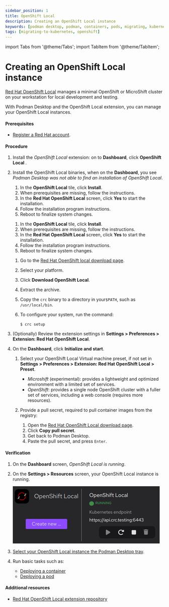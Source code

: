 ```yaml
---
sidebar_position: 1
title: OpenShift Local
description: Creating an OpenShift Local instance
keywords: [podman desktop, podman, containers, pods, migrating, kubernetes, openshift]
tags: [migrating-to-kubernetes, openshift]
---
```


import Tabs from '@theme/Tabs';
import TabItem from '@theme/TabItem';

# Creating an OpenShift Local instance

[Red Hat OpenShift Local](https://developers.redhat.com/products/openshift-local/overview) manages a minimal OpenShift or MicroShift cluster on your workstation for local development and testing.

With Podman Desktop and the OpenShift Local extension, you can manage your OpenShift Local instances.

#### Prerequisites

- [Register a Red Hat account](https://developers.redhat.com/register).

#### Procedure

1. Install the _OpenShift Local_ extension: on to **Dashboard**, click **OpenShift Local <icon icon="fa-solid fa-download" size="lg" />**.
1. Install the OpenShift Local binaries, when on the **Dashboard**, you see _Podman Desktop was not able to find an installation of OpenShift Local_.

   <Tabs groupId="operating-systems">
   <TabItem value="win" label="Windows">

   1. In the **OpenShift Local** tile, click **<icon icon="fa-solid fa-rocket" size="lg" /> Install**.
   2. When prerequisites are missing, follow the instructions.
   3. In the **Red Hat OpenShift Local** screen, click **Yes** to start the installation.
   4. Follow the installation program instructions.
   5. Reboot to finalize system changes.

   </TabItem>
   <TabItem value="mac" label="macOS">

   1. In the **OpenShift Local** tile, click **<icon icon="fa-solid fa-rocket" size="lg" /> Install**.
   2. When prerequisites are missing, follow the instructions.
   3. In the **Red Hat OpenShift Local** screen, click **Yes** to start the installation.
   4. Follow the installation program instructions.
   5. Reboot to finalize system changes.

   </TabItem>
   <TabItem value="linux" label="Linux">

   1. Go to the [Red Hat OpenShift local download page](https://console.redhat.com/openshift/create/local).
   2. Select your platform.
   3. Click **Download OpenShift Local**.
   4. Extract the archive.
   5. Copy the `crc` binary to a directory in your`$PATH`, such as `/usr/local/bin`.
   6. To configure your system, run the command:

      ```shell-session
      $ crc setup
      ```

   </TabItem>
   </Tabs>

1. (Optionally) Review the extension settings in **<icon icon="fa-solid fa-cog" size="lg" /> Settings > Preferences > Extension: Red Hat OpenShift Local**.
1. On the **Dashboard**, click **Initialize and start**.

   1. Select your OpenShift Local Virtual machine preset, if not set in **<icon icon="fa-solid fa-cog" size="lg" /> Settings > Preferences > Extension: Red Hat OpenShift Local > Preset**.
      - _Microshift_ (experimental): provides a lightweight and optimized environment with a limited set of services.
      - _OpenShift_: provides a single node OpenShift cluster with a fuller set of services, including a web console (requires more resources).
   2. Provide a pull secret, required to pull container images from the registry:

      1. Open the [Red Hat OpenShift Local download page](https://cloud.redhat.com/openshift/create/local).
      2. Click **Copy pull secret**.
      3. Get back to Podman Desktop.
      4. Paste the pull secret, and press `Enter`.

#### Verification

1. On the **Dashboard** screen, _OpenShift Local is running_.
1. On the **<icon icon="fa-solid fa-cog" size="lg" />Settings > Resources** screen, your OpenShift Local instance is running.

   ![Developer Sandbox is running](img/resources-openshift-local-running.png)

1. [Select your OpenShift Local instance the Podman Desktop tray](../viewing-and-selecting-current-kubernete-context).
1. Run basic tasks such as:
   - [Deploying a container](../deploying-a-container-to-kubernetes)
   - [Deploying a pod](../deploying-a-pod-to-kubernetes)

#### Additional resources

- [Red Hat OpenShift Local extension repository](https://github.com/crc-org/crc-extension)
